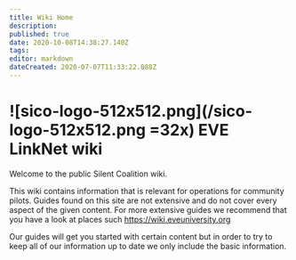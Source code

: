 ```yaml
---
title: Wiki Home
description: 
published: true
date: 2020-10-08T14:38:27.140Z
tags: 
editor: markdown
dateCreated: 2020-07-07T11:33:22.088Z
---
```


# ![sico-logo-512x512.png](/sico-logo-512x512.png =32x) EVE LinkNet wiki
Welcome to the public Silent Coalition wiki.

This wiki contains information that is relevant for operations for community pilots.
Guides found on this site are not extensive and do not cover every aspect of the given content. For more extensive guides we recommend that you have a look at places such https://wiki.eveuniversity.org

Our guides will get you started with certain content but in order to try to keep all of our information up to date we only include the basic information.

